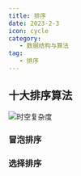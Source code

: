 ```yaml
---
title: 排序
date: 2023-2-3
icon: cycle
category: 
   - 数据结构与算法
tag:
   - 排序
---
```




## 十大排序算法

![时空复杂度](https://etheral.oss-cn-shanghai.aliyuncs.com/images/68747470733a2f2f75706c6f61642d696d616765732e6a69616e7368752e696f2f75706c6f61645f696d616765732f31323839303831392d626436646531363762393561633761392e706e673f696d6167654d6f6772322f6175746f2d6f7269656e742f737472697025374369.png)



### 冒泡排序



### 选择排序















